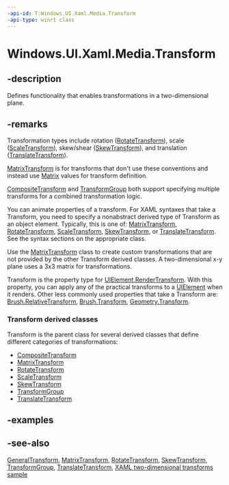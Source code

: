 ```yaml
---
-api-id: T:Windows.UI.Xaml.Media.Transform
-api-type: winrt class
---
```


<!-- Class syntax.
public class Transform : Windows.UI.Xaml.Media.GeneralTransform, Windows.UI.Xaml.Media.ITransform
-->

# Windows.UI.Xaml.Media.Transform

## -description
Defines functionality that enables transformations in a two-dimensional plane.

## -remarks
Transformation types include rotation ([RotateTransform](rotatetransform.md)), scale ([ScaleTransform](scaletransform.md)), skew/shear ([SkewTransform](skewtransform.md)), and translation ([TranslateTransform](translatetransform.md)).

[MatrixTransform](matrixtransform.md) is for transforms that don't use these conventions and instead use [Matrix](matrix.md) values for transform definition.

[CompositeTransform](compositetransform.md) and [TransformGroup](transformgroup.md) both support specifying multiple transforms for a combined transformation logic.

You can animate properties of a transform. For XAML syntaxes that take a Transform, you need to specify a nonabstract derived type of Transform as an object element. Typically, this is one of: [MatrixTransform](matrixtransform.md), [RotateTransform](rotatetransform.md), [ScaleTransform](scaletransform.md), [SkewTransform](skewtransform.md), or [TranslateTransform](translatetransform.md). See the syntax sections on the appropriate class.

Use the [MatrixTransform](matrixtransform.md) class to create custom transformations that are not provided by the other Transform derived classes. A two-dimensional x-y plane uses a 3x3 matrix for transformations. 
<!--You can multiply affine transformation matrices to form linear transformations, such as rotation and skew (shear) that are followed by translation. 

An affine transformation matrix has its final column equal to (0, 0, 1); therefore, you only have to specify the members in the first two columns.

You cannot extract the matrix-specific information from the nonmatrix transformations. However you can adjust the nonmatrix transformations with their specific properties, or replace a transformation with a matrix transformation at run time.-->


Transform is the property type for [UIElement.RenderTransform](../windows.ui.xaml/uielement_rendertransform.md). With this property, you can apply any of the practical transforms to a [UIElement](../windows.ui.xaml/uielement.md) when it renders. Other less commonly used properties that take a Transform are: [Brush.RelativeTransform](brush_relativetransform.md), [Brush.Transform](brush_transform.md), [Geometry.Transform](geometry_transform.md).

### **Transform** derived classes

Transform is the parent class for several derived classes that define different categories of transformations:

+ [CompositeTransform](compositetransform.md)
+ [MatrixTransform](matrixtransform.md)
+ [RotateTransform](rotatetransform.md)
+ [ScaleTransform](scaletransform.md)
+ [SkewTransform](skewtransform.md)
+ [TransformGroup](transformgroup.md)
+ [TranslateTransform](translatetransform.md)


## -examples

## -see-also
[GeneralTransform](generaltransform.md), [MatrixTransform](matrixtransform.md), [RotateTransform](rotatetransform.md), [SkewTransform](skewtransform.md), [TransformGroup](transformgroup.md), [TranslateTransform](translatetransform.md), [XAML two-dimensional transforms sample](https://github.com/microsoftarchive/msdn-code-gallery-microsoft/tree/master/Official%20Windows%20Platform%20Sample/Windows%208.1%20Store%20app%20samples/99866-Windows%208.1%20Store%20app%20samples/XAML%20two-dimensional%20transforms%20sample)
